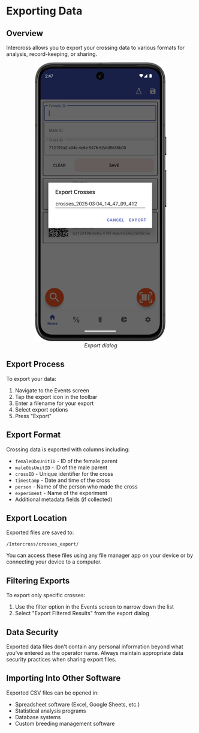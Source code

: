<link rel="stylesheet" type="text/css" href="_styles/styles.css">

# Exporting Data

## Overview

Intercross allows you to export your crossing data to various formats for analysis, record-keeping, or sharing.

<figure align="center" class="image">
<img src="_static/images/export_dialog.png" width="350px">
<figcaption><i>Export dialog</i></figcaption>
</figure>

## Export Process

To export your data:

1. Navigate to the Events screen
2. Tap the export icon in the toolbar
3. Enter a filename for your export
4. Select export options
5. Press "Export"

## Export Format

Crossing data is exported with columns including:
- `femaleObsUnitID` - ID of the female parent
- `maleObsUnitID` - ID of the male parent
- `crossID` - Unique identifier for the cross
- `timestamp` - Date and time of the cross
- `person` - Name of the person who made the cross
- `experiment` - Name of the experiment
- Additional metadata fields (if collected)

## Export Location

Exported files are saved to:
```
/Intercross/crosses_export/
```

You can access these files using any file manager app on your device or by connecting your device to a computer.

## Filtering Exports

To export only specific crosses:

1. Use the filter option in the Events screen to narrow down the list
2. Select "Export Filtered Results" from the export dialog

## Data Security

Exported data files don't contain any personal information beyond what you've entered as the operator name. Always maintain appropriate data security practices when sharing export files.

## Importing Into Other Software

Exported CSV files can be opened in:
- Spreadsheet software (Excel, Google Sheets, etc.)
- Statistical analysis programs
- Database systems
- Custom breeding management software